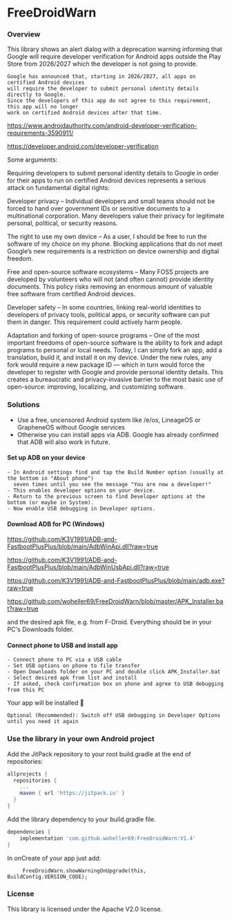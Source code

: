 # FreeDroidWarn

### Overview

This library shows an alert dialog with a deprecation warning informing that Google will require developer verification for Android apps outside the Play Store from 2026/2027 which the developer is not going to provide.


 ```
Google has announced that, starting in 2026/2027, all apps on certified Android devices
will require the developer to submit personal identity details directly to Google.
Since the developers of this app do not agree to this requirement, this app will no longer 
work on certified Android devices after that time.
```

https://www.androidauthority.com/android-developer-verification-requirements-3590911/

https://developer.android.com/developer-verification

Some arguments:

Requiring developers to submit personal identity details to Google in order for their apps to run on certified Android devices represents a serious attack on fundamental digital rights:

Developer privacy – Individual developers and small teams should not be forced to hand over government IDs or sensitive documents to a multinational corporation. Many developers value their privacy for legitimate personal, political, or security reasons.

The right to use my own device – As a user, I should be free to run the software of my choice on my phone. Blocking applications that do not meet Google’s new requirements is a restriction on device ownership and digital freedom.

Free and open-source software ecosystems – Many FOSS projects are developed by volunteers who will not (and often cannot) provide identity documents. This policy risks removing an enormous amount of valuable free software from certified Android devices.

Developer safety – In some countries, linking real-world identities to developers of privacy tools, political apps, or security software can put them in danger. This requirement could actively harm people.

Adaptation and forking of open-source programs – One of the most important freedoms of open-source software is the ability to fork and adapt programs to personal or local needs. Today, I can simply fork an app, add a translation, build it, and install it on my device. Under the new rules, any fork would require a new package ID — which in turn would force the developer to register with Google and provide personal identity details. This creates a bureaucratic and privacy-invasive barrier to the most basic use of open-source: improving, localizing, and customizing software.

### Solutions

- Use a free, uncensored Android system like /e/os, LineageOS or GrapheneOS without Google services
- Otherwise you can install apps via ADB. Google has already confirmed that ADB will also work in future. 

#### Set up ADB on your device

    - In Android settings find and tap the Build Number option (usually at the bottom in "About phone")
      seven times until you see the message "You are now a developer!"
    - This enables developer options on your device. 
    - Return to the previous screen to find Developer options at the bottom (or maybe in System).
    - Now enable USB debugging in Developer options.

#### Download ADB for PC (Windows) 

https://github.com/K3V1991/ADB-and-FastbootPlusPlus/blob/main/AdbWinApi.dll?raw=true

https://github.com/K3V1991/ADB-and-FastbootPlusPlus/blob/main/AdbWinUsbApi.dll?raw=true

https://github.com/K3V1991/ADB-and-FastbootPlusPlus/blob/main/adb.exe?raw=true

https://github.com/woheller69/FreeDroidWarn/blob/master/APK_Installer.bat?raw=true

and the desired apk file, e.g. from F-Droid. Everything should be in your PC's Downloads folder.

#### Connect phone to USB and install app

    - Connect phone to PC via a USB cable
    - Set USB options on phone to file transfer
    - Open Downloads folder on your PC and double click APK_Installer.bat
    - Select desired apk from list and install 
    - If asked, check confirmation box on phone and agree to USB debugging from this PC

Your app will be installed 🚀

    Optional (Recommended): Switch off USB debugging in Developer Options until you need it again

### Use the library in your own Android project

Add the JitPack repository to your root build.gradle at the end of repositories:

```gradle
allprojects {
  repositories {
    ...
    maven { url 'https://jitpack.io' }
  }
}
```

Add the library dependency to your build.gradle file.

```gradle
dependencies {
    implementation 'com.github.woheller69:FreeDroidWarn:V1.4'
}
```

In onCreate of your app just add:

```
     FreeDroidWarn.showWarningOnUpgrade(this, BuildConfig.VERSION_CODE);

```


### License

This library is licensed under the Apache V2.0 license.


